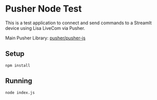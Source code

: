 # Pusher Node Test

This is a test application to connect and send commands to a StreamIt device using Lisa LiveCom via Pusher.

Main Pusher Library: [pusher/pusher-js](https://github.com/pusher/pusher-js)

## Setup

`npm install`

## Running

`node index.js`



